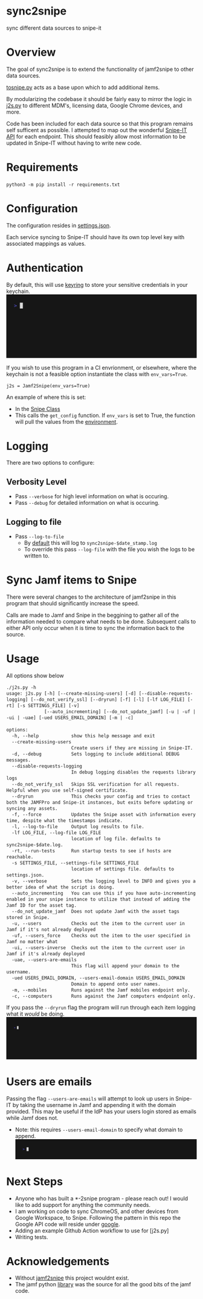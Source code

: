 # sync2snipe
sync different data sources to snipe-it

# Overview
The goal of sync2snipe is to extend the functionality of jamf2snipe to other data sources.

[tosnipe.py](tosnipe.py) acts as a base upon which to add additional items.

By modularizing the codebase it should be fairly easy to mirror the logic in [j2s.py](j2s.py) to different MDM's, licensing data, Google Chrome devices, and more.

Code has been included for each data source so that this program remains self sufficent as possible. I attempted to map out the wonderful [Snipe-IT API](https://snipe-it.readme.io/reference/api-overview) for each endpoint. This should feasibly allow most information to be updated in Snipe-IT without having to write new code.

# Requirements
`python3 -m pip install -r requirements.txt`

# Configuration
The configuration resides in [settings.json](settings.json).

Each service syncing to Snipe-IT should have its own top level key with associated mappings as values.

# Authentication
By default, this will use [keyring](https://github.com/jaraco/keyring) to store your sensitive credentials in your keychain.
![Alt Text](resources/gifs/keyring.gif)

If you wish to use this program in a CI envrionment, or elsewhere, where the keychain is not a feasible option instantiate the class with `env_vars=True`.
```
j2s = Jamf2Snipe(env_vars=True)
```

An example of where this is set:
* In the [Snipe Class](snipe/__init__.py#L53)
* This calls the `get_config` function. If `env_vars` is set to True, the function will pull the values from the [environment](common/auth.py#L51-53).

# Logging
There are two options to configure:
## Verbosity Level
* Pass `--verbose` for high level information on what is occuring.
* Pass `--debug` for detailed information on what is occuring.

## Logging to file
* Pass `--log-to-file`
  - By [default](common/logger.py#L21) this will log to `sync2snipe-$date_stamp.log`
  - To override this pass `--log-file` with the file you wish the logs to be written to.

# Sync Jamf items to Snipe
There were several changes to the architecture of jamf2snipe in this program that should significantly increase the speed.

Calls are made to Jamf and Snipe in the beggining to gather all of the information needed to compare what needs to be done. Subsequent calls to either API only occur when it is time to sync the information back to the source.

# Usage
All options show below
```
./j2s.py -h
usage: j2s.py [-h] [--create-missing-users] [-d] [--disable-requests-logging] [--do_not_verify_ssl] [--dryrun] [-f] [-l] [-lf LOG_FILE] [-rt] [-s SETTINGS_FILE] [-v]
              [--auto_incrementing] [--do_not_update_jamf] [-u | -uf | -ui | -uae] [-ued USERS_EMAIL_DOMAIN] [-m | -c]

options:
  -h, --help            show this help message and exit
  --create-missing-users
                        Create users if they are missing in Snipe-IT.
  -d, --debug           Sets logging to include additional DEBUG messages.
  --disable-requests-logging
                        In debug logging disables the requests library logs
  --do_not_verify_ssl   Skips SSL verification for all requests. Helpful when you use self-signed certificate.
  --dryrun              This checks your config and tries to contact both the JAMFPro and Snipe-it instances, but exits before updating or syncing any assets.
  -f, --force           Updates the Snipe asset with information every time, despite what the timestamps indicate.
  -l, --log-to-file     Output log results to file.
  -lf LOG_FILE, --log-file LOG_FILE
                        location of log file. defaults to sync2snipe-$date.log.
  -rt, --run-tests      Run startup tests to see if hosts are reachable.
  -s SETTINGS_FILE, --settings-file SETTINGS_FILE
                        location of settings file. defaults to settings.json.
  -v, --verbose         Sets the logging level to INFO and gives you a better idea of what the script is doing.
  --auto_incrementing   You can use this if you have auto-incrementing enabled in your snipe instance to utilize that instead of adding the Jamf ID for the asset tag.
  --do_not_update_jamf  Does not update Jamf with the asset tags stored in Snipe.
  -u, --users           Checks out the item to the current user in Jamf if it's not already deployed
  -uf, --users_force    Checks out the item to the user specified in Jamf no matter what
  -ui, --users-inverse  Checks out the item to the current user in Jamf if it's already deployed
  -uae, --users-are-emails
                        This flag will append your domain to the username.
  -ued USERS_EMAIL_DOMAIN, --users-email-domain USERS_EMAIL_DOMAIN
                        Domain to append onto user names.
  -m, --mobiles         Runs against the Jamf mobiles endpoint only.
  -c, --computers       Runs against the Jamf computers endpoint only.
```

If you pass the `--dryrun` flag the program will run through each item logging what it _would_ be doing.
![Alt Text](resources/gifs/dryrun.gif)

# Users are emails
Passing the flag `--users-are-emails` will attempt to look up users in Snipe-IT by taking the username in Jamf and appending it with the domain provided. This may be useful if the IdP has your users login stored as emails while Jamf does not.
* Note: this requires `--users-email-domain` to specify what domain to append.
![Alt Text](resources/gifs/emails.gif)

# Next Steps
* Anyone who has built a *-2snipe program - please reach out! I would like to add support for anything the community needs.
* I am working on code to sync ChromeOS, and other devices from Google Workspace, to Snipe. Following the pattern in this repo the Google API code will reside under [google](google).
* Adding an example Github Action workflow to use for [j2s.py]
* Writing tests.

# Acknowledgements
* Without [jamf2snipe](https://github.com/grokability/jamf2snipe) this project wouldnt exist.
* The jamf python [library](https://github.com/univ-of-utah-marriott-library-apple/python-jamf) was the source for all the good bits of the jamf code.
